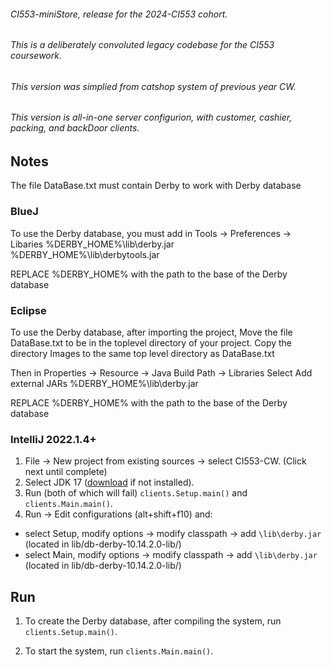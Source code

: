 ###### CI553-miniStore, release for the 2024-CI553 cohort.
###### This is a deliberately convoluted legacy codebase for the CI553 coursework.
###### This version was simplied from catshop system of previous year CW.
###### This version is all-in-one server configurion, with customer, cashier, packing, and backDoor clients.
## Notes

The file DataBase.txt must contain Derby to work with Derby database

### BlueJ
To use the Derby database, you must add in 
Tools -> Preferences -> Libaries
%DERBY_HOME%\lib\derby.jar
%DERBY_HOME%\lib\derbytools.jar

REPLACE %DERBY_HOME% with the path to the base of the Derby database

### Eclipse
To use the Derby database, after importing the project,
Move the file DataBase.txt to be in the toplevel directory of your project.
Copy the directory Images to the same top level directory as DataBase.txt

Then in Properties -> Resource -> Java Build Path -> Libraries
Select Add external JARs
%DERBY_HOME%\lib\derby.jar

REPLACE %DERBY_HOME% with the path to the base of the Derby database

### IntelliJ 2022.1.4+

1. File -> New project from existing sources -> select CI553-CW. (Click next until complete)
2. Select JDK 17 ([download](https://jdk.java.net/archive/) if not installed).
3. Run (both of which will fail) `clients.Setup.main()` and `clients.Main.main()`.
4. Run -> Edit configurations (alt+shift+f10) and:
- select Setup, modify options -> modify classpath -> add `\lib\derby.jar` (located in lib/db-derby-10.14.2.0-lib/)
- select Main, modify options -> modify classpath -> add `\lib\derby.jar` (located in lib/db-derby-10.14.2.0-lib/)

## Run

1. To create the Derby database, after compiling the system, run `clients.Setup.main()`.

2. To start the system, run `clients.Main.main()`.
